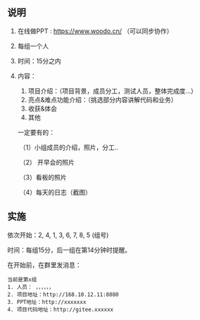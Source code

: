 ## 说明

1. 在线做PPT : https://www.woodo.cn/ （可以同步协作）

2. 每组一个人

3. 时间：15分之内

4. 内容：

   1. 项目介绍：（项目背景，成员分工，测试人员，整体完成度...）
   2. 亮点&难点功能介绍：（挑选部分内容讲解代码和业务）
   5. 收获&体会
   4. 其他

   一定要有的：

   ​	（1）小组成员的介绍，照片，分工..

   ​	（2） 开早会的照片

   ​	（3）看板的照片

   ​    （4）每天的日志（截图）

   

## 实施

依次开始：2,  4,  1, 3,  6, 7,  8,  5 (组号)

时间：每组15分，后一组在第14分钟时提醒。

在开始前，在群里发消息：

```
当前是第x组
1. 人员： ，，，，，，
2. 项目地址：http://168.10.12.11:8080
3. PPT地址：http://xxxxxxx
4. 项目代码地址：http://gitee.xxxxxx
```





